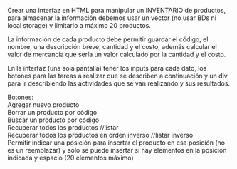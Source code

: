 Crear una interfaz en HTML para manipular un INVENTARIO de productos, para almacenar la información debemos usar un vector (no usar BDs ni local storage) y limitarlo a máximo 20 productos.   

La información de cada producto debe permitir guardar el código, el nombre, una descripción breve, cantidad y el costo, además calcular el valor de mercancía que sería un valor calculado por la cantidad y el costo.   

En la interfaz (una sola pantalla) tener los inputs para cada dato, los botones para las tareas a realizar que se describen a continuación y un div para ir describiendo las actividades que se van realizando y sus resultados.   

Botones:   
Agregar nuevo producto   
Borrar un producto por código   
Buscar un producto por código   
Recuperar todos los productos //listar   
Recuperar todos los productos en orden inverso //listar inverso   
Permitir indicar una posición para insertar el producto en esa posición (no es un reemplazar) y solo se puede insertar si hay elementos en la posición indicada y espacio  (20 elementos máximo)